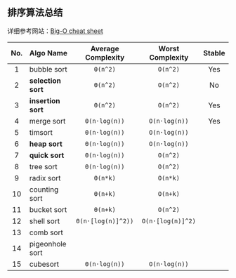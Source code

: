 ## 排序算法总结

详细参考网站：[Big-O cheat sheet](http://bigocheatsheet.com/)

No. | Algo Name	| Average Complexity | Worst Complexity| Stable
:---: | :----------	| :------------: | :----------: | :---------:
1 | bubble sort		| `Θ(n^2)` |`O(n^2)`	| Yes
2 | **selection sort** 	| `Θ(n^2)` | `O(n^2)`	| No
3 | **insertion sort** 	| `Θ(n^2)` | `O(n^2)`	| Yes
4 | merge sort		| `Θ(n·log(n))` | `O(n·log(n))` | Yes
5 | timsort 		| `Θ(n·log(n))` | `O(n·log(n))` | 
6 | **heap sort**	| `Θ(n·log(n))` | `O(n·log(n))` | 
7 | **quick sort**	| `Θ(n·log(n))` | `O(n^2)` | 
8 | tree sort		| `Θ(n·log(n))` | `O(n^2)` | 
9 | radix sort		| `Θ(n*k)`	| `O(n*k)` |
10| counting sort	| `Θ(n+k)`	| `O(n+k)` |
11| bucket sort		| `Θ(n+k)`	| `O(n^2)` |
12| shell sort		| `Θ(n·[log(n)]^2))` | `O(n·[log(n)]^2)` | 
13| comb sort		| 
14| pigeonhole sort	|
15| cubesort		| `Θ(n·log(n))` | `O(n·log(n))` | 

